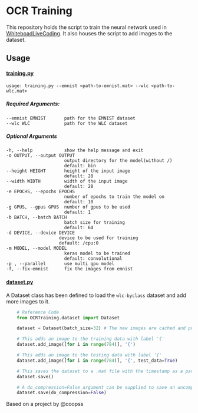 OCR Training
=====

This repository holds the script to train the neural network used in
[WhiteboadLiveCoding](https://github.com/WhiteboardLiveCoding/WhiteboardLiveCoding).
It also houses the script to add images to the dataset.

## Usage

#### [training.py](training.py)

    usage: training.py --emnist <path-to-emnist.mat> --wlc <path-to-wlc.mat>

##### Required Arguments:

    --emnist EMNIST       path for the EMNIST dataset
    --wlc WLC             path for the WLC dataset

##### Optional Arguments

    -h, --help            show the help message and exit
    -o OUTPUT, --output OUTPUT
                          output directory for the model(without /)
                          default: bin
    --height HEIGHT       height of the input image
                          default: 28
    --width WIDTH         width of the input image
                          default: 28
    -e EPOCHS, --epochs EPOCHS
                          number of epochs to train the model on
                          default: 10
    -g GPUS, --gpus GPUS  number of gpus to be used
                          default: 1
    -b BATCH, --batch BATCH
                          batch size for training
                          default: 64
    -d DEVICE, --device DEVICE
                        device to be used for training
                        default: /cpu:0
    -m MODEL, --model MODEL
                          keras model to be trained
                          default: convolutional
    -p , --parallel       use multi gpu model
    -f, --fix-emnist      fix the images from emnist


#### [dataset.py](dataset.py)

A Dataset class has been defined to load the `wlc-byclass` dataset
and add more images to it.

```python
    # Reference Code
    from OCRTraining.dataset import Dataset

    dataset = Dataset(batch_size=32) # The new images are cached and put in the dataset in a batch

    # This adds an image to the training data with label '{'
    dataset.add_image([for i in range(784)], '{')

    # This adds an image to the testing data with label '{'
    dataset.add_image([for i in range(784)], '{', test_data=True)

    # This saves the dataset to a .mat file with the timestamp as a part of the filename
    dataset.save()

    # A do_compression=False argument can be supplied to save an uncompressed dataset
    dataset.save(do_compression=False)
```

Based on a project by @coopss
